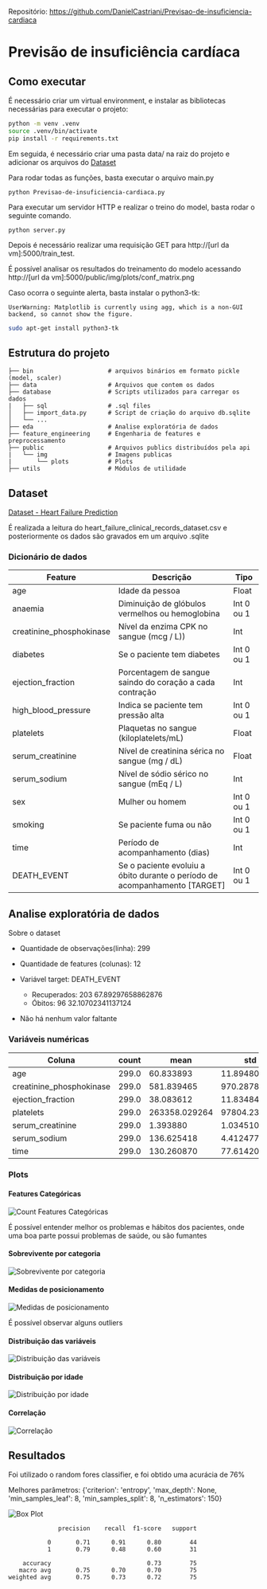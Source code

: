 Repositório: https://github.com/DanielCastriani/Previsao-de-insuficiencia-cardiaca

# Previsão de insuficiência cardíaca


## Como executar

É necessário criar um virtual environment, e instalar as bibliotecas necessárias para executar o projeto:

```sh
python -m venv .venv
source .venv/bin/activate
pip install -r requirements.txt
```

Em seguida, é necessário criar uma pasta data/ na raiz do projeto e adicionar os arquivos do [Dataset](https://www.kaggle.com/andrewmvd/heart-failure-clinical-data)

Para rodar todas as funções, basta executar o arquivo main.py
```
python Previsao-de-insuficiencia-cardiaca.py
```

Para executar um servidor HTTP e realizar o treino do model, basta rodar o seguinte comando.
```
python server.py
```
Depois é necessário realizar uma requisição GET para http://\[url da vm]:5000/train_test. 

É possível analisar os resultados do treinamento do modelo acessando http://\[url da vm]:5000/public/img/plots/conf_matrix.png


Caso ocorra o seguinte alerta, basta instalar o python3-tk:  
```
UserWarning: Matplotlib is currently using agg, which is a non-GUI backend, so cannot show the figure. 
```

```bash
sudo apt-get install python3-tk
```

## Estrutura do projeto

```
├── bin                     # arquivos binários em formato pickle (model, scaler)
├── data                    # Arquivos que contem os dados
├── database                # Scripts utilizados para carregar os dados
|   ├── sql                 # .sql files
│   ├── import_data.py      # Script de criação do arquivo db.sqlite
│   └── ...
├── eda                     # Analise exploratória de dados
├── feature_engineering     # Engenharia de features e preprocessamento
├── public                  # Arquivos publics distribuídos pela api
|   └── img                 # Imagens publicas
|       └── plots           # Plots
├── utils                   # Módulos de utilidade
```

## Dataset

[Dataset - Heart Failure Prediction](https://www.kaggle.com/andrewmvd/heart-failure-clinical-data)

É realizada a leitura do heart_failure_clinical_records_dataset.csv e posteriormente os dados são gravados em um arquivo .sqlite

### Dicionário de dados

| Feature                  | Descrição                                                                   | Tipo       |
| ------------------------ | --------------------------------------------------------------------------- | ---------- |
| age                      | Idade da pessoa                                                             | Float      |
| anaemia                  | Diminuição de glóbulos vermelhos ou hemoglobina                             | Int 0 ou 1 |
| creatinine_phosphokinase | Nível da enzima CPK no sangue (mcg / L))                                    | Int        |
| diabetes                 | Se o paciente tem diabetes                                                  | Int 0 ou 1 |
| ejection_fraction        | Porcentagem de sangue saindo do coração a cada contração                    | Int        |
| high_blood_pressure      | Indica se paciente tem pressão alta                                         | Int 0 ou 1 |
| platelets                | Plaquetas no sangue (kiloplatelets/mL)                                      | Float      |
| serum_creatinine         | Nível de creatinina sérica no sangue (mg / dL)                              | Float      |
| serum_sodium             | Nível de sódio sérico no sangue (mEq / L)                                   | Int        |
| sex                      | Mulher ou homem                                                             | Int 0 ou 1 |
| smoking                  | Se paciente fuma ou não                                                     | Int 0 ou 1 |
| time                     | Período de acompanhamento (dias)                                            | Int        |
| DEATH_EVENT              | Se o paciente evoluiu a óbito durante o período de acompanhamento \[TARGET] | Int 0 ou 1 |


## Analise exploratória de dados

Sobre o dataset
- Quantidade de observações(linha): 299
- Quantidade de features (colunas): 12

- Variável target: DEATH_EVENT
  - Recuperados: 203          67.89297658862876
  - Óbitos: 96               32.10702341137124

- Não há nenhum valor faltante


### Variáveis numéricas

| Coluna                   | count | mean          | std          | min     | 25%      | 50%      | 75%      | max      |
| ------------------------ | ----- | ------------- | ------------ | ------- | -------- | -------- | -------- | -------- |
| age                      | 299.0 | 60.833893     | 11.894809    | 40.0    | 51.0     | 60.0     | 70.0     | 95.0     |
| creatinine_phosphokinase | 299.0 | 581.839465    | 970.287881   | 23.0    | 116.5    | 250.0    | 582.0    | 7861.0   |
| ejection_fraction        | 299.0 | 38.083612     | 11.834841    | 14.0    | 30.0     | 38.0     | 45.0     | 80.0     |
| platelets                | 299.0 | 263358.029264 | 97804.236869 | 25100.0 | 212500.0 | 262000.0 | 303500.0 | 850000.0 |
| serum_creatinine         | 299.0 | 1.393880      | 1.034510     | 0.5     | 0.9      | 1.1      | 1.4      | 9.4      |
| serum_sodium             | 299.0 | 136.625418    | 4.412477     | 113.0   | 134.0    | 137.0    | 140.0    | 148.0    |
| time                     | 299.0 | 130.260870    | 77.614208    | 4.0     | 73.0     | 115.0    | 203.0    | 285.0    |



### Plots

#### Features Categóricas
![Count Features Categóricas](public/img/plots/count_plot.png)

É possível entender melhor os problemas e hábitos dos pacientes, onde uma boa parte possui problemas de saúde, ou são fumantes

#### Sobrevivente por categoria
![Sobrevivente por categoria](public/img/plots/survival.png)

#### Medidas de posicionamento
![Medidas de posicionamento](public/img/plots/boxplot.png)

É possível observar alguns outliers

#### Distribuição das variáveis
![Distribuição das variáveis](public/img/plots/distplot.png)

#### Distribuição por idade
![Distribuição por idade](public/img/plots/scatter_age.png)

#### Correlação
![Correlação](public/img/plots/correlation.png)

## Resultados

Foi utilizado o random fores classifier, e foi obtido uma acurácia de 76%

Melhores parâmetros: {'criterion': 'entropy', 'max_depth': None, 'min_samples_leaf': 8, 'min_samples_split': 8, 'n_estimators': 150}

![Box Plot](public/img/plots/conf_matrix.png)

```
              precision    recall  f1-score   support

           0       0.71      0.91      0.80        44
           1       0.79      0.48      0.60        31

    accuracy                           0.73        75
   macro avg       0.75      0.70      0.70        75
weighted avg       0.75      0.73      0.72        75
```
